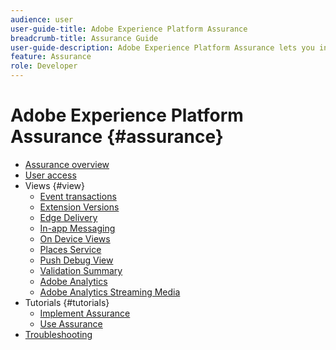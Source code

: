 ```yaml
---
audience: user
user-guide-title: Adobe Experience Platform Assurance
breadcrumb-title: Assurance Guide
user-guide-description: Adobe Experience Platform Assurance lets you inspect, proof, simulate, and validate how you collect data or serve experiences within your mobile applications.
feature: Assurance
role: Developer
---
```


# Adobe Experience Platform Assurance {#assurance}

- [Assurance overview](./home.md)
- [User access](./user-access.md)
- Views {#view}
  - [Event transactions](./views/event-transactions.md)
  - [Extension Versions](./views/extension-versions.md)
  - [Edge Delivery](./views/edge-delivery.md)
  - [In-app Messaging](./views/in-app-messaging.md)
  - [On Device Views](./views/on-device-views.md)
  - [Places Service](./views/places-service.md)
  - [Push Debug View](./views/push-debug-view.md)
  - [Validation Summary](./views/validation-summary.md)
  - [Adobe Analytics](./views/adobe-analytics.md)
  - [Adobe Analytics Streaming Media](./views/adobe-analytics-streaming-media.md)
- Tutorials {#tutorials}
  - [Implement Assurance](./tutorials/implement-assurance.md)
  - [Use Assurance](./tutorials/using-assurance.md)
- [Troubleshooting](./troubleshooting.md)
